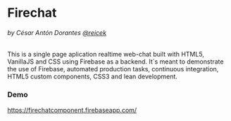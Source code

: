 Firechat
========
###### by César Antón Dorantes <a href="https://twitter.com/reicek">@reicek</a>

This is a single page aplication realtime web-chat built with HTML5, VanillaJS and CSS using Firebase as a backend. It´s meant to demonstrate the use of Firebase, automated production tasks, continuous integration, HTML5 custom components, CSS3 and lean development.

### Demo

https://firechatcomponent.firebaseapp.com/